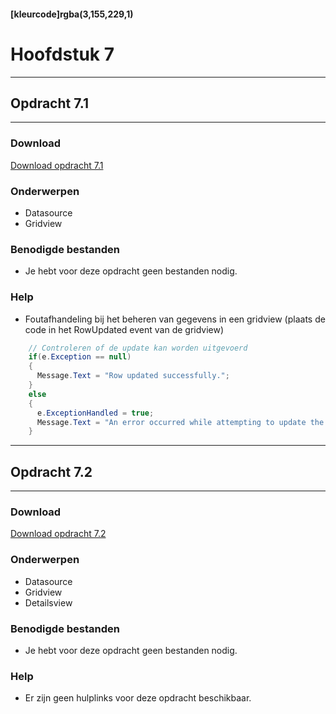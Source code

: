 #### [kleurcode]rgba(3,155,229,1)

# Hoofdstuk 7

---
## Opdracht 7.1
---

### Download
<a href="https://elo.kw1c.nl/CMS/Studie/811%20ICT-Academie/811%20VakkenInhoud/%5BB.02%20ASP%5D%20ASP/25187%20%C2%A0%20Applicatie-%20en%20mediaontwikkelaar/Periode%2003/Productie/02.%20Opdrachten/Hoofdstuk%2007/Opdracht%207.1.pdf" target="_blank">Download opdracht 7.1</a>

### Onderwerpen
*   Datasource
*   Gridview

### Benodigde bestanden
*   Je hebt voor deze opdracht geen bestanden nodig.

### Help
*   Foutafhandeling bij het beheren van gegevens in een gridview (plaats de code in het RowUpdated event van de gridview)
```c#
	// Controleren of de update kan worden uitgevoerd
    if(e.Exception == null)
    {
      Message.Text = "Row updated successfully.";
    }
    else
    {
      e.ExceptionHandled = true;
      Message.Text = "An error occurred while attempting to update the row.";
    }
```

---
## Opdracht 7.2
---

### Download
<a href="https://elo.kw1c.nl/CMS/Studie/811%20ICT-Academie/811%20VakkenInhoud/%5BB.02%20ASP%5D%20ASP/25187%20%C2%A0%20Applicatie-%20en%20mediaontwikkelaar/Periode%2003/Productie/02.%20Opdrachten/Hoofdstuk%2007/Opdracht%207.2.pdf" target="_blank">Download opdracht 7.2</a>

### Onderwerpen
*   Datasource
*   Gridview
*   Detailsview

### Benodigde bestanden
*   Je hebt voor deze opdracht geen bestanden nodig.

### Help
*   Er zijn geen hulplinks voor deze opdracht beschikbaar.
